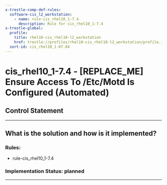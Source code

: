 ```yaml
---
x-trestle-comp-def-rules:
  software-cis_l2_workstation:
    - name: rule-cis_rhel10_1-7.4
      description: Rule for cis_rhel10_1-7.4
x-trestle-global:
  profile:
    title: rhel10-cis_rhel10-l2_workstation
    href: trestle://profiles/rhel10-cis_rhel10-l2_workstation/profile.json
  sort-id: cis_rhel10_1-07.04
---
```


# cis_rhel10_1-7.4 - \[REPLACE_ME\] Ensure Access To /Etc/Motd Is Configured (Automated)

## Control Statement

______________________________________________________________________

## What is the solution and how is it implemented?

<!-- For implementation status enter one of: implemented, partial, planned, alternative, not-applicable -->

<!-- Note that the list of rules under ### Rules: is read-only and changes will not be captured after assembly to JSON -->

<!-- Add control implementation description here for control: cis_rhel10_1-7.4 -->

### Rules:

  - rule-cis_rhel10_1-7.4

### Implementation Status: planned

______________________________________________________________________
